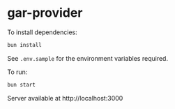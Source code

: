 # gar-provider

To install dependencies:

```bash
bun install
```

See `.env.sample` for the environment variables required.

To run:

```bash
bun start
```

Server available at http://localhost:3000

